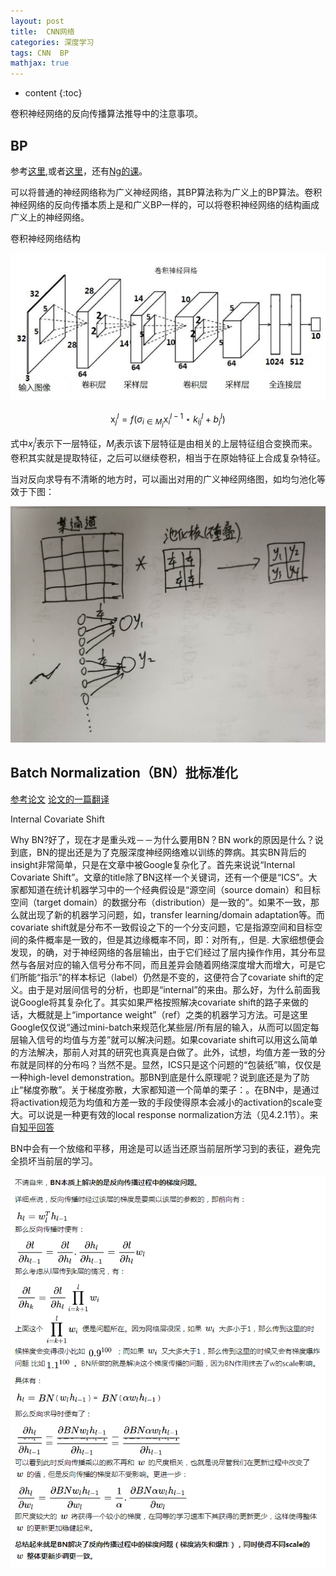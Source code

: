 ```yaml
---
layout: post
title:  CNN网络
categories: 深度学习
tags: CNN  BP
mathjax: true
---
```


* content
{:toc}

卷积神经网络的反向传播算法推导中的注意事项。





## BP

参考[这里](https://www.cnblogs.com/tornadomeet/p/3468450.html),或者[这里](https://github.com/lawlite19/DeepLearning_Python)，还有[Ng的课](https://zhuanlan.zhihu.com/p/32836341)。

可以将普通的神经网络称为广义神经网络，其BP算法称为广义上的BP算法。卷积神经网络的反向传播本质上是和广义BP一样的，可以将卷积神经网络的结构画成广义上的神经网络。

卷积神经网络结构

<div align="center"><img src="/photoes/2018/cnn_str.png" /></div>

$$
\mathrm x_j^l = f(\sigma_{i \in M_j}\mathrm x_i^{l-1} \star k_{ij}^{l} + b_j^l)
$$

式中$x_j^l$表示下一层特征，$M_j$表示该下层特征是由相关的上层特征组合变换而来。卷积其实就是提取特征，之后可以继续卷积，相当于在原始特征上合成复杂特征。

当对反向求导有不清晰的地方时，可以画出对用的广义神经网络图，如均匀池化等效于下图：

<div align="center"><img src="/photoes/2018/cnn_bp.png" /></div>

## Batch Normalization（BN）批标准化

[参考论文](http://proceedings.mlr.press/v37/ioffe15.pdf) [论文的一篇翻译](http://blog.csdn.net/linmingan/article/details/50780761)

Internal Covariate Shift

Why BN?好了，现在才是重头戏－－为什么要用BN？BN work的原因是什么？说到底，BN的提出还是为了克服深度神经网络难以训练的弊病。其实BN背后的insight非常简单，只是在文章中被Google复杂化了。首先来说说“Internal Covariate Shift”。文章的title除了BN这样一个关键词，还有一个便是“ICS”。大家都知道在统计机器学习中的一个经典假设是“源空间（source domain）和目标空间（target domain）的数据分布（distribution）是一致的”。如果不一致，那么就出现了新的机器学习问题，如，transfer learning/domain adaptation等。而covariate shift就是分布不一致假设之下的一个分支问题，它是指源空间和目标空间的条件概率是一致的，但是其边缘概率不同，即：对所有,，但是. 大家细想便会发现，的确，对于神经网络的各层输出，由于它们经过了层内操作作用，其分布显然与各层对应的输入信号分布不同，而且差异会随着网络深度增大而增大，可是它们所能“指示”的样本标记（label）仍然是不变的，这便符合了covariate shift的定义。由于是对层间信号的分析，也即是“internal”的来由。那么好，为什么前面我说Google将其复杂化了。其实如果严格按照解决covariate shift的路子来做的话，大概就是上“importance weight”（ref）之类的机器学习方法。可是这里Google仅仅说“通过mini-batch来规范化某些层/所有层的输入，从而可以固定每层输入信号的均值与方差”就可以解决问题。如果covariate shift可以用这么简单的方法解决，那前人对其的研究也真真是白做了。此外，试想，均值方差一致的分布就是同样的分布吗？当然不是。显然，ICS只是这个问题的“包装纸”嘛，仅仅是一种high-level demonstration。那BN到底是什么原理呢？说到底还是为了防止“梯度弥散”。关于梯度弥散，大家都知道一个简单的栗子：。在BN中，是通过将activation规范为均值和方差一致的手段使得原本会减小的activation的scale变大。可以说是一种更有效的local response normalization方法（见4.2.1节）。来自[知乎回答](https://www.zhihu.com/question/38102762)

BN中会有一个放缩和平移，用途是可以适当还原当前层所学习到的表征，避免完全损坏当前层的学习。

<div align="center"><img src="/photoes/2018/BN_why.png" /></div>






